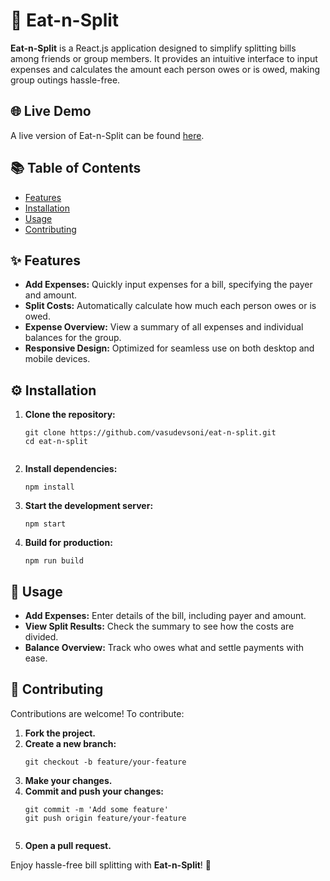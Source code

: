 <h1>💸 Eat-n-Split</h1>

<p><strong>Eat-n-Split</strong> is a React.js application designed to simplify splitting bills among friends or group members. It provides an intuitive interface to input expenses and calculates the amount each person owes or is owed, making group outings hassle-free.</p>



<h2>🌐 Live Demo</h2>

<p>A live version of Eat-n-Split can be found <a href="https://vasudevsoni.github.io/eat-n-split">here</a>. <!-- Replace with actual link if hosted --></p>



<h2>📚 Table of Contents</h2>
<ul>
  <li><a href="#features">Features</a></li>
  <li><a href="#installation">Installation</a></li>
  <li><a href="#usage">Usage</a></li>
  <li><a href="#contributing">Contributing</a></li>
</ul>



<h2 id="features">✨ Features</h2>
<ul>
  <li><strong>Add Expenses:</strong> Quickly input expenses for a bill, specifying the payer and amount.</li>
  <li><strong>Split Costs:</strong> Automatically calculate how much each person owes or is owed.</li>
  <li><strong>Expense Overview:</strong> View a summary of all expenses and individual balances for the group.</li>
  <li><strong>Responsive Design:</strong> Optimized for seamless use on both desktop and mobile devices.</li>
</ul>



<h2 id="installation">⚙️ Installation</h2>
<ol>
  <li><strong>Clone the repository:</strong>
    <pre><code>git clone https://github.com/vasudevsoni/eat-n-split.git
cd eat-n-split
    </code></pre>
  </li>
  <li><strong>Install dependencies:</strong>
    <pre><code>npm install</code></pre>
  </li>
  <li><strong>Start the development server:</strong>
    <pre><code>npm start</code></pre>
  </li>
  <li><strong>Build for production:</strong>
    <pre><code>npm run build</code></pre>
  </li>
</ol>



<h2 id="usage">🚀 Usage</h2>
<ul>
  <li><strong>Add Expenses:</strong> Enter details of the bill, including payer and amount.</li>
  <li><strong>View Split Results:</strong> Check the summary to see how the costs are divided.</li>
  <li><strong>Balance Overview:</strong> Track who owes what and settle payments with ease.</li>
</ul>



<h2 id="contributing">🤝 Contributing</h2>
<p>Contributions are welcome! To contribute:</p>
<ol>
  <li><strong>Fork the project.</strong></li>
  <li><strong>Create a new branch:</strong>
    <pre><code>git checkout -b feature/your-feature</code></pre>
  </li>
  <li><strong>Make your changes.</strong></li>
  <li><strong>Commit and push your changes:</strong>
    <pre><code>git commit -m 'Add some feature'
git push origin feature/your-feature
    </code></pre>
  </li>
  <li><strong>Open a pull request.</strong></li>
</ol>



<p>Enjoy hassle-free bill splitting with <strong>Eat-n-Split</strong>! 💸</p>
